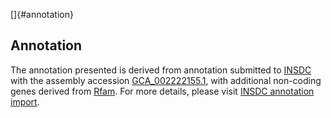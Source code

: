 []{#annotation}

Annotation
----------

The annotation presented is derived from annotation submitted to
[INSDC](http://www.insdc.org) with the assembly accession
[GCA\_002222155.1](http://www.ebi.ac.uk/ena/data/view/GCA_002222155.1),
with additional non-coding genes derived from
[Rfam](http://rfam.xfam.org/). For more details, please visit [INSDC
annotation
import](http://ensemblgenomes.org/info/data/insdc_annotation).
